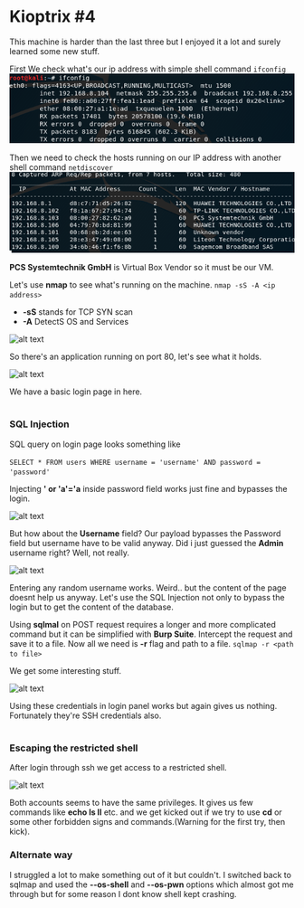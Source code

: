 # Kioptrix #4

This machine is harder than the last three but I enjoyed it a lot and surely learned some new stuff.

First We check what's our ip address with simple shell command ```ifconfig```
![alt text](/screens/ifconfig2.png)

Then we need to check the hosts running on our IP address with another shell command ```netdiscover```
![alt text](/screens/netdiscover2.png)

**PCS Systemtechnik GmbH** is Virtual Box Vendor so it must be our VM.

Let's use **nmap** to see what's running on the machine.
```nmap -sS -A <ip address>```
* **-sS** stands for TCP SYN scan 
* **-A**  DetectS OS and Services

![alt text](/screens/nmap4.png)

So there's an application running on port 80, let's see what it holds.

![alt text](/screens/login4.png)

We have a basic login page in here.

#

### SQL Injection
SQL query on login page looks something like

```SELECT * FROM users WHERE username = 'username' AND password = 'password'```

Injecting **' or 'a'='a** inside password field works just fine and bypasses the login.

![alt text](/screens/admin4.png)

But how about the **Username** field? Our payload bypasses the Password field but username have to be valid anyway. 
Did i just guessed the **Admin** username right?
Well, not really.

![alt text](/screens/random4.png)

Entering any random username works. Weird.. but the content of the page doesnt help us anyway.
Let's use the SQL Injection not only to bypass the login but to get the content of the database.

Using **sqlmal** on POST request requires a longer and more complicated command but it can be simplified with **Burp Suite**.
Intercept the request and save it to a file.
Now all we need is **-r** flag and path to a file.
``` sqlmap -r <path to file> ```

We get some interesting stuff.

![alt text](/screens/sqlmap41.png)

Using these credentials in login panel works but again gives us nothing.
Fortunately they're SSH credentials also.

#
### Escaping the restricted shell

After login through ssh we get access to a restricted shell.

![alt text](/screens/shell4.png)

Both accounts seems to have the same privileges.
It gives us few commands like **echo ls ll** etc. and we get kicked out if we try to use **cd** or some other forbidden signs and commands.(Warning for the first try, then kick).

### Alternate way
I struggled a lot to make something out of it but couldn't.
I switched back to sqlmap and used the **--os-shell** and **--os-pwn** options which almost got me through but for some reason I dont know shell kept crashing.





